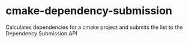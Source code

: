 # cmake-dependency-submission
Calculates dependencies for a cmake project and submits the list to the Dependency Submission API
